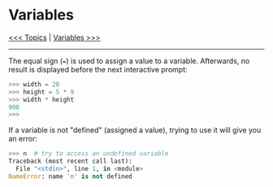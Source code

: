 # Variables


[<<< Topics](README.md) | [Variables >>>](102-variables.md)

----------

The equal sign (`=`) is used to assign a value to a variable. Afterwards, no result is displayed before the next interactive prompt:

```py
>>> width = 20
>>> height = 5 * 9
>>> width * height
900
>>> 
```

If a variable is not "defined" (assigned a value), trying to use it will give you an error:

```py
>>> n  # try to access an undefined variable
Traceback (most recent call last):
  File "<stdin>", line 1, in <module>
NameError: name 'n' is not defined
```